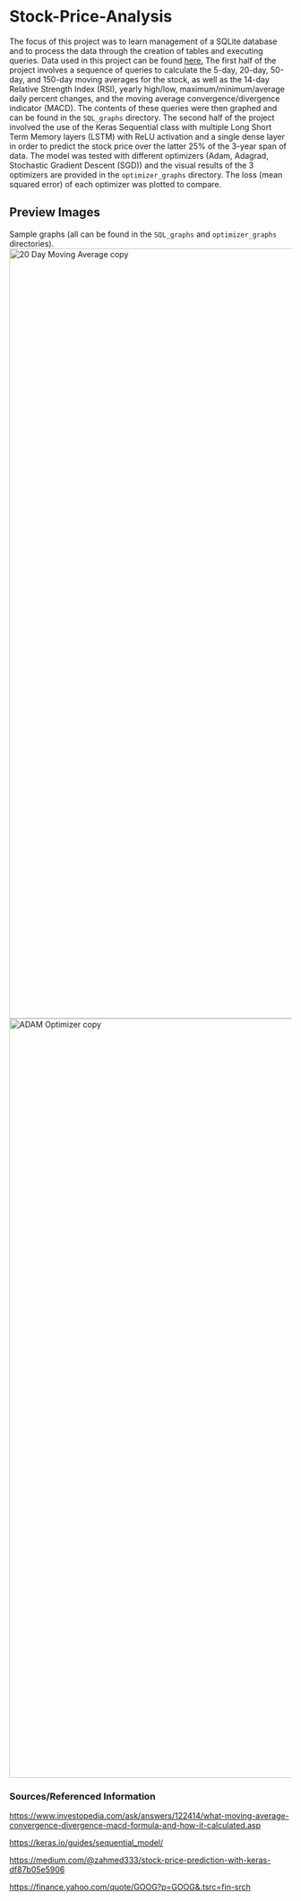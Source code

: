 # Stock-Price-Analysis
The focus of this project was to learn management of a SQLite database and to process the data through the creation of tables and executing queries. Data used in this project can be found [here.](https://finance.yahoo.com/quote/GOOG?p=GOOG&.tsrc=fin-srch) The first half of the project involves a sequence of queries to calculate the 5-day, 20-day, 50-day, and 150-day moving averages for the stock, as well as the 14-day Relative Strength Index (RSI), yearly high/low, maximum/minimum/average daily percent changes, and the moving average convergence/divergence indicator (MACD). The contents of these queries were then graphed and can be found in the `SQL_graphs` directory. The second half of the project involved the use of the Keras Sequential class with multiple Long Short Term Memory layers (LSTM) with ReLU activation and a single dense layer in order to predict the stock price over the latter 25% of the 3-year span of data. The model was tested with different optimizers (Adam, Adagrad, Stochastic Gradient Descent (SGD)) and the visual results of the 3 optimizers are provided in the `optimizer_graphs` directory. The loss (mean squared error) of each optimizer was plotted to compare. 
## Preview Images
Sample graphs (all can be found in the `SQL_graphs` and `optimizer_graphs` directories).
<img width="1374" alt="20 Day Moving Average copy" src="https://github.com/mlynch019/Stock-Price-Analysis/assets/113787390/1493dd64-86fc-49b6-b543-015908858fe4">
<img width="1355" alt="ADAM Optimizer copy" src="https://github.com/mlynch019/Stock-Price-Analysis/assets/113787390/7abecc8d-d208-44fd-a91b-e5cdaaefa1bb">

### Sources/Referenced Information

https://www.investopedia.com/ask/answers/122414/what-moving-average-convergence-divergence-macd-formula-and-how-it-calculated.asp

https://keras.io/guides/sequential_model/ 

https://medium.com/@zahmed333/stock-price-prediction-with-keras-df87b05e5906

https://finance.yahoo.com/quote/GOOG?p=GOOG&.tsrc=fin-srch 
